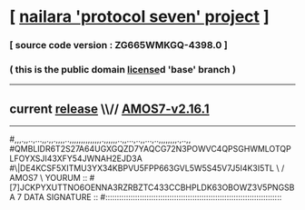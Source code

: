 
# [ [nailara 'protocol seven' project](http://nailara.network/) ]

### [ source code version : ZG665WMKGQ-4398.0 ]

### ( this is the public domain [license](../license)d 'base' branch )
---
## current [release](https://github.com/nailara-technologies/protocol-7/releases) \\\\// [AMOS7-v2.16.1](https://github.com/nailara-technologies/protocol-7/releases/tag/AMOS7-v2.16.1)
---

#,,,.,,..,...,,.,,.,,,,..,,,,,,,,,,,,,,.,,,,,,..,,...,..,,...,..,,,,,,,,.,..,,
#QMBLIDR6T2S27A64UGXGQZD7YAQCG72N3POWVC4QPSGHWMLOTQPLFOYXSJI43XFY54JWNAH2EJD3A
#\\\|DE4KCSF5XITMU3YX34KBPVU5FPP663GVL5W5S45V7J5I4K3I5TL \ / AMOS7 \ YOURUM ::
#\[7]JCKPYXUTTNO6OENNA3RZRBZTC433CCBHPLDK63OBOWZ3V5PNGSBA 7  DATA SIGNATURE ::
#:::::::::::::::::::::::::::::::::::::::::::::::::::::::::::::::::::::::::::::
